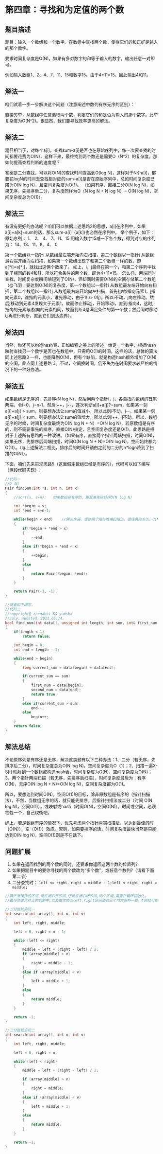 # 第四章：寻找和为定值的两个数



## 题目描述

题目：输入一个数组和一个数字，在数组中查找两个数，使得它们的和正好是输入的那个数字。

要求时间复杂度是O(N)。如果有多对数字的和等于输入的数字，输出任意一对即可。

例如输入数组1、2、4、7、11、15和数字15。由于4+11=15，因此输出4和11。

## 解法一

咱们试着一步一步解决这个问题（注意阐述中数列有序无序的区别）：

直接穷举，从数组中任意选取两个数，判定它们的和是否为输入的那个数字。此举复杂度为O(N^2)。很显然，我们要寻找效率更高的解法。

## 解法二

题目相当于，对每个a[i]，查找sum-a[i]是否也在原始序列中，每一次要查找的时间都要花费为O(N)，这样下来，最终找到两个数还是需要O（N^2）的复杂度。那如何提高查找判断的速度呢？

答案是二分查找，可以将O(N)的查找时间提高到O(log N)，这样对于N个a[i]，都要花logN的时间去查找相对应的sum-a[i]是否在原始序列中，总的时间复杂度已降为O(N log N)，且空间复杂度为O(1)。
（如果有序，直接二分O(N log N)，如果无序，先排序后二分，复杂度同样为O（N log N + N log N）= O(N log N)，空间复杂度总为O(1)）。

## 解法三
有没有更好的办法呢？咱们可以依据上述思路2的思想，a[i]在序列中，如果a[i]+a[k]=sum的话，那么sum-a[i]（a[k])也必然在序列中。
举个例子，如下：
原始序列：
1、 2、 4、 7、11、15
用输入数字15减一下各个数，得到对应的序列为：
14、13、11、8、4、 0

第一个数组以一指针i 从数组最左端开始向右扫描，第二个数组以一指针j 从数组最右端开始向左扫描，如果第一个数组出现了和第二个数组一样的数，即a[*i]=a[*j]，就找出这俩个数来了。
如上，i，j最终在第一个，和第二个序列中找到了相同的数4和11，所以符合条件的两个数，即为4+11=15。
怎么样，两端同时查找，时间复杂度瞬间缩短到了O(N)，但却同时需要O(N)的空间存储第二个数组（@飞羽：要达到O(N)的复杂度，第一个数组以一指针i 从数组最左端开始向右扫描，第二个数组以一指针j 从数组最右端开始向左扫描，首先初始i指向元素1，j指向元素0，谁指的元素小，谁先移动，由于1(i)> 0(j)，所以i不动，j向左移动。然后j移动到元素4发现大于元素1，故而停止移动j，开始移动i，直到i指向4，这时,i指向的元素与j指向的元素相同，故而判断4是满足条件的第一个数；然后同时移动i,j再进行判断，直到它们到达边界）。
## 解法四
当然，你还可以构造hash表，正如编程之美上的所述，给定一个数字，根据hash映射查找另一个数字是否也在数组中，只需用O(1)的时间，这样的话，总体的算法同上述思路3 一样，也能降到O(N)，但有个缺陷，就是构造hash额外增加了O(N)的空间，此点同上述思路 3。不过，空间换时间，仍不失为在时间要求较严格的情况下的一种好办法。

## 解法五
如果数组是无序的，先排序(N log N)，然后用两个指针i，j，各自指向数组的首尾两端，令i=0，j=n-1，然后i++，j--，逐次判断a[i]+a[j]?=sum，如果某一刻a[i]+a[j] > sum，则要想办法让sum的值减小，所以此刻i不动，j--，如果某一刻a[i]+a[j] < sum，则要想办法让sum的值增大，所以此刻i++，j不动。所以，数组无序的时候，时间复杂度最终为O(N log N + N）=O(N log N)，若原数组是有序的，则不需要事先的排序，直接O(N)搞定，且空间复杂度还是O(1)，此思路是相对于上述所有思路的一种改进。（如果有序，直接两个指针两端扫描，时间O(N)，如果无序，先排序后两端扫描，时间O(N log N + N)=O(N log N)，空间始终都为O(1)）。（与上述解法二相比，排序后的时间开销由之前的二分的n*logn降到了扫描的O(N)）。


下面，咱们先来实现思路5（这里假定数组已经是有序的），代码可以如下编写（两段代码实现）：

```c
//代码一
//O（N）
Pair findSum(int *s, int n, int x)
{
    //sort(s, s+n);   如果数组非有序的，那就事先排好序O(N log N)

    int *begin = s;
    int *end = s+n-1;

    while(begin < end)    //俩头夹逼，或称两个指针两端扫描法，很经典的方法，O(N)
    {
        if(*begin + *end > x)
        {
            --end;
        }
        else if(*begin + *end < x)
        {
            ++begin;
        }
        else
        {
            return Pair(*begin, *end);
        }
    }

    return Pair(-1, -1);
}

//或者如下编写，
//代码二
//copyright@ zhedahht && yansha
//July、updated，2011.05.14。
bool find_num(int data[], unsigned int length, int sum, int& first_num, int& second_num)
{
    if(length < 1)
        return false;

    int begin = 0;
    int end = length - 1;

    while(end > begin)
    {
        long current_sum = data[begin] + data[end];

        if(current_sum == sum)
        {
            first_num = data[begin];
            second_num = data[end];
            return true;
        }
        else if(current_sum > sum)
            end--;
        else
            begin++;
    }
    return false;
}
```

## 解法总结

不论原序列是有序还是无序，解决这类题有以下三种办法：1、二分（若无序，先排序后二分），时间复杂度总为O(N log N)，空间复杂度为O（1）；2、扫描一遍X-S[i]  映射到一个数组或构造hash表，时间复杂度为O(N)，空间复杂度为O(N)；3、两个指针两端扫描（若无序，先排序后扫描），时间复杂度最后为：有序O(N)，无序O(N log N + N)=O(N log N)，空间复杂度都为O(1)。

所以，要想达到时间O(N)，空间O(1)的目标，除非原数组是有序的（指针扫描法），不然，当数组无序的话，就只能先排序，后指针扫描法或二分（时间 O(N log N)，空间O(1)），或映射或hash（时间O(N)，空间O(N)）。时间或空间，必须牺牲一个，自己权衡吧。

综上，若是数组有序的情况下，优先考虑两个指针两端扫描法，以达到最佳的时（O(N)），空（O(1)）效应。否则，如果要排序的话，时间复杂度最快当然是只能达到O(N log N)，空间O(1)则是不在话下。


## 问题扩展

1. 如果在返回找到的两个数的同时，还要求你返回这两个数的位置列?
2. 如果把题目中的要你寻找的两个数改为“多个数”，或任意个数列?（请看下面第二节）
3. 二分查找时： `left <= right，right = middle - 1;left < right，right = middle;`


```c
//算法所操作的区间,是左闭右开区间,还是左闭右闭区间,这个区间,需要在循环初始化,
//循环体是否终止的判断中,以及每次修改left,right区间值这三个地方保持一致,否则就可能出错.

//二分查找实现一
int search(int array[], int n, int v)
{
    int left, right, middle;

    left = 0, right = n - 1;

    while (left <= right)
    {
        middle = left + (right - left) / 2;
        if (array[middle] > v)
        {
            right = middle - 1;
        }
        else if (array[middle] < v)
        {
            left = middle + 1;
        }
        else
        {
            return middle;
        }
    }

    return -1;
}

//二分查找实现二
int search(int array[], int n, int v)
{
    int left, right, middle;

    left = 0, right = n;

    while (left < right)
    {
        middle = left + (right - left) / 2;

        if (array[middle] > v)
        {
            right = middle;
        }
        else if (array[middle] < v)
        {
            left = middle + 1;
        }
        else
        {
            return middle;
        }
    }

    return -1;
}
```
